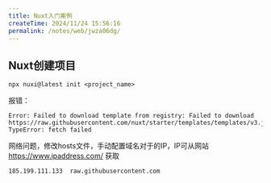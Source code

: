 ```yaml
---
title: Nuxt入门案例
createTime: 2024/11/24 15:56:16
permalink: /notes/web/jwza06dg/
---
```

## Nuxt创建项目

`npx nuxi@latest init <project_name>`

报错：

```
Error: Failed to download template from registry: Failed to download https://raw.githubusercontent.com/nuxt/starter/templates/templates/v3.json: TypeError: fetch failed
```

网络问题，修改hosts文件，手动配置域名对于的IP，IP可从网站 https://www.ipaddress.com/ 获取

```
185.199.111.133  raw.githubusercontent.com
```

